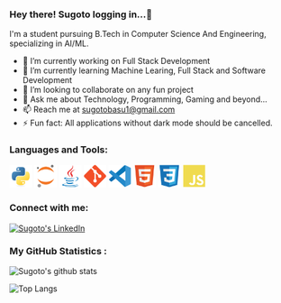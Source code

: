 ### Hey there! Sugoto logging in...👋

I'm a student pursuing B.Tech in Computer Science And Engineering, specializing in AI/ML.

- 🔭 I’m currently working on Full Stack Development
- 🌱 I’m currently learning Machine Learing, Full Stack and Software Development
- 👯 I’m looking to collaborate on any fun project
- 💬 Ask me about Technology, Programming, Gaming and beyond...
- 📫 Reach me at sugotobasu1@gmail.com
- ⚡ Fun fact: All applications without dark mode should be cancelled.

<h3 align="left">Languages and Tools:</h3>
<p align="left">
<img src="https://raw.githubusercontent.com/devicons/devicon/master/icons/python/python-original.svg" alt="HTML" width="40px"/>
<img src="https://raw.githubusercontent.com/devicons/devicon/master/icons/jupyter/jupyter-original.svg" alt="HTML" width="40px"/>
<img src="https://raw.githubusercontent.com/devicons/devicon/master/icons/java/java-original.svg" alt="HTML" width="40px"/>
<img src="https://raw.githubusercontent.com/devicons/devicon/master/icons/git/git-original.svg" alt="HTML" width="40px"/>
<img src="https://raw.githubusercontent.com/devicons/devicon/master/icons/vscode/vscode-original.svg" alt="HTML" width="40px"/>
<img src="https://raw.githubusercontent.com/devicons/devicon/master/icons/html5/html5-original.svg" alt="HTML" width="40px"/>
<img src="https://raw.githubusercontent.com/devicons/devicon/master/icons/css3/css3-original.svg" alt="HTML" width="40px"/>
<img src="https://raw.githubusercontent.com/devicons/devicon/master/icons/javascript/javascript-plain.svg" alt="HTML" width="40px"/>
</p>

<h3 align="left">Connect with me:</h3>
<p align="left">
<a href="https://www.linkedin.com/in/sugotobasu" target="blank"><img align="center" src="https://raw.githubusercontent.com/rahuldkjain/github-profile-readme-generator/master/src/images/icons/Social/linked-in-alt.svg" alt="Sugoto's LinkedIn" height="30" width="40" /></a>
</p>

<h3 align="left">My GitHub Statistics :</h3>
<p align="left">

![Sugoto's github stats](https://github-readme-stats.vercel.app/api?username=sugoto&count_private=true&show_icons=True)

![Top Langs](https://github-readme-stats.vercel.app/api/top-langs/?username=sugoto&exclude_repo=dotfiles)
</p>
